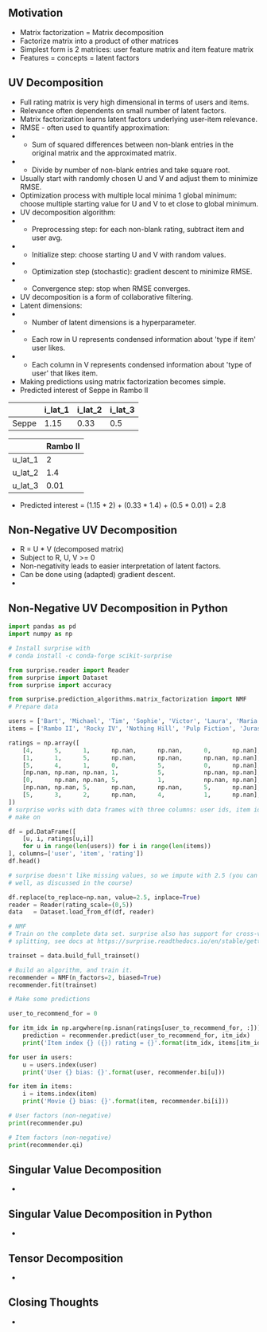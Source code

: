 ## Motivation
- Matrix factorization = Matrix decomposition
- Factorize matrix into a product of other matrices
- Simplest form is 2 matrices: user feature matrix and item feature matrix
- Features = concepts = latent factors

## UV Decomposition
- Full rating matrix is very high dimensional in terms of users and items.
- Relevance often dependents on small number of latent factors.
- Matrix factorization learns latent factors underlying user-item relevance.
- RMSE - often used to quantify approximation:
- - Sum of squared differences between non-blank entries in the original matrix and the approximated matrix.
- - Divide by number of non-blank entries and take square root.
- Usually start with randomly chosen U and V and adjust them to minimize RMSE.
- Optimization process with multiple local minima 1 global minimum: choose multiple starting 
  value for U and V to et close to global minimum.
- UV decomposition algorithm:
- - Preprocessing step: for each non-blank rating, subtract item and user avg.
- - Initialize step: choose starting U and V with random values.
- - Optimization step (stochastic): gradient descent to minimize RMSE.
- - Convergence step: stop when RMSE converges.
- UV decomposition is a form of collaborative filtering.
- Latent dimensions:
- - Number of latent dimensions is a hyperparameter.
- - Each row in U represents condensed information about 'type if item' user likes.
- - Each column in V represents condensed information about 'type of user' that likes item.
- Making predictions using matrix factorization becomes simple.
- Predicted interest of Seppe in Rambo II

|       | i_lat_1 | i_lat_2 | i_lat_3 |
|-------|---------|---------|---------|
| Seppe | 1.15    | 0.33    | 0.5     |

|         | Rambo II |
|---------|----------|
| u_lat_1 | 2        | 
| u_lat_2 | 1.4      |
| u_lat_3 | 0.01     |

- Predicted interest = (1.15 * 2) + (0.33 * 1.4) + (0.5 * 0.01) = 2.8

## Non-Negative UV Decomposition
- R = U * V (decomposed matrix)
- Subject to R, U, V >= 0
- Non-negativity leads to easier interpretation of latent factors.
- Can be done using (adapted) gradient descent.
- 

## Non-Negative UV Decomposition in Python

```python
import pandas as pd
import numpy as np

# Install surprise with
# conda install -c conda-forge scikit-surprise

from surprise.reader import Reader
from surprise import Dataset
from surprise import accuracy

from surprise.prediction_algorithms.matrix_factorization import NMF
# Prepare data

users = ['Bart', 'Michael', 'Tim', 'Sophie', 'Victor', 'Laura', 'Maria']
items = ['Rambo II', 'Rocky IV', 'Nothing Hill', 'Pulp Fiction', 'Jurassic Park', 'Moulin Rouge', 'The Big Lebowski']

ratings = np.array([
    [4,      5,      1,      np.nan,      np.nan,      0,      np.nan],
    [1,      1,      5,      np.nan,      np.nan,      np.nan, np.nan],
    [5,      4,      1,      0,           5,           0,      np.nan],
    [np.nan, np.nan, np.nan, 1,           5,           np.nan, np.nan],
    [0,      np.nan, np.nan, 5,           1,           np.nan, np.nan],
    [np.nan, np.nan, 5,      np.nan,      np.nan,      5,      np.nan],
    [5,      3,      2,      np.nan,      4,           1,      np.nan],
])
# surprise works with data frames with three columns: user ids, item ids and the rating, so let's 
# make on

df = pd.DataFrame([
    [u, i, ratings[u,i]]
    for u in range(len(users)) for i in range(len(items))
], columns=['user', 'item', 'rating'])
df.head()

# surprise doesn't like missing values, so we impute with 2.5 (you can use other strategies as 
# well, as discussed in the course)

df.replace(to_replace=np.nan, value=2.5, inplace=True)
reader = Reader(rating_scale=(0,5))
data   = Dataset.load_from_df(df, reader)

# NMF
# Train on the complete data set. surprise also has support for cross-validation and train/test 
# splitting, see docs at https://surprise.readthedocs.io/en/stable/getting_started.html

trainset = data.build_full_trainset()

# Build an algorithm, and train it.
recommender = NMF(n_factors=2, biased=True)
recommender.fit(trainset)

# Make some predictions

user_to_recommend_for = 0

for itm_idx in np.argwhere(np.isnan(ratings[user_to_recommend_for, :]))[:, 0]:
    prediction = recommender.predict(user_to_recommend_for, itm_idx)
    print('Item index {} ({}) rating = {}'.format(itm_idx, items[itm_idx], prediction))

for user in users:
    u = users.index(user)
    print('User {} bias: {}'.format(user, recommender.bi[u]))

for item in items:
    i = items.index(item)
    print('Movie {} bias: {}'.format(item, recommender.bi[i]))

# User factors (non-negative)
print(recommender.pu)

# Item factors (non-negative)
print(recommender.qi)
```

## Singular Value Decomposition
- 

## Singular Value Decomposition in Python
- 

## Tensor Decomposition
- 

## Closing Thoughts
- 
